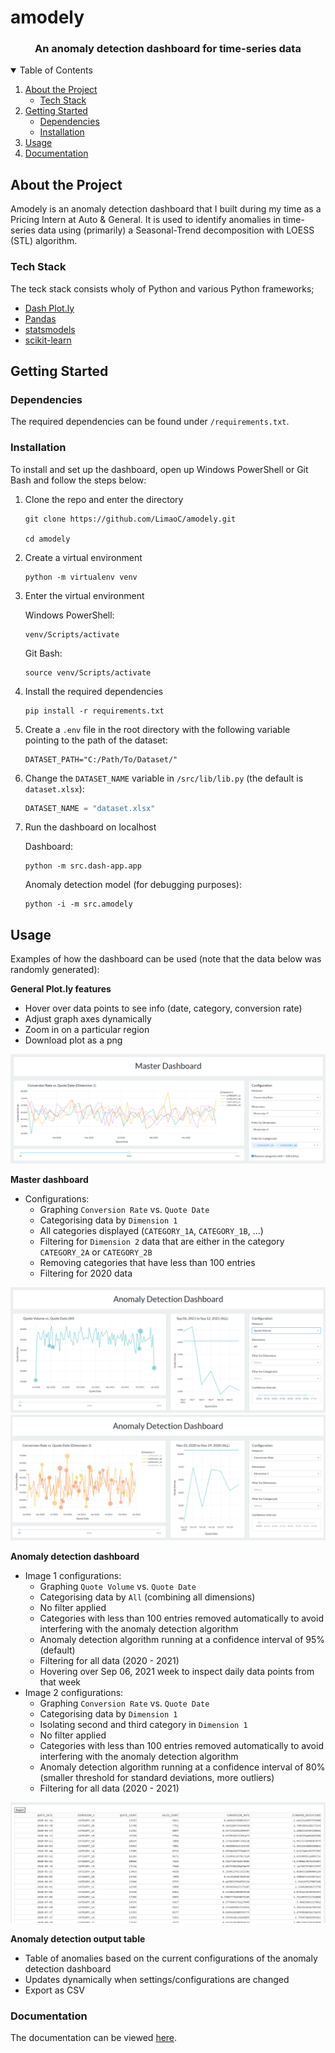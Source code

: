 # amodely
 
<h3 align="center">An anomaly detection dashboard for time-series data</h3>

<details open="open">
    <summary>Table of Contents</summary>
    <ol>
        <li>
            <a href="#about-the-project">About the Project</a>
            <ul>
                <li><a href="#tech-stack">Tech Stack</a></li>
            </ul>
        </li>
        <li>
            <a href="#getting-started">Getting Started</a>
            <ul>
                <li><a href="#dependencies">Dependencies</a></li>
                <li><a href="#installation">Installation</a></li>
            </ul>
        </li>
        <li>
            <a href="#usage">Usage</a>
        </li>
        <li>
            <a href="#documentation">Documentation</a>
        </li>
    </ol>
</details>

## About the Project

Amodely is an anomaly detection dashboard that I built during my time as a Pricing Intern at Auto & General. It is used to identify anomalies in time-series data using (primarily) a Seasonal-Trend decomposition with LOESS (STL) algorithm.

### Tech Stack

The teck stack consists wholy of Python and various Python frameworks;
- [Dash Plot.ly](https://plotly.com/)
- [Pandas](https://pandas.pydata.org/)
- [statsmodels](https://www.statsmodels.org/stable/index.html)
- [scikit-learn](https://scikit-learn.org/)

## Getting Started

### Dependencies

The required dependencies can be found under `/requirements.txt`.

### Installation

To install and set up the dashboard, open up Windows PowerShell or Git Bash and follow the steps below:

1. Clone the repo and enter the directory

    ```
    git clone https://github.com/LimaoC/amodely.git

    cd amodely
    ```

2. Create a virtual environment

    ```
    python -m virtualenv venv
    ```

3. Enter the virtual environment

    Windows PowerShell:
    ```
    venv/Scripts/activate
    ```

    Git Bash:
    ```
    source venv/Scripts/activate
    ```

4. Install the required dependencies

    ```
    pip install -r requirements.txt
    ```

5. Create a `.env` file in the root directory with the following variable pointing to the path of the dataset:

    ```
    DATASET_PATH="C:/Path/To/Dataset/"
    ```

6. Change the `DATASET_NAME` variable in `/src/lib/lib.py` (the default is `dataset.xlsx`):

    ```python
    DATASET_NAME = "dataset.xlsx"
    ```

7. Run the dashboard on localhost

    Dashboard:
    ```
    python -m src.dash-app.app
    ```

    Anomaly detection model (for debugging purposes):
    ```
    python -i -m src.amodely
    ```

## Usage

Examples of how the dashboard can be used (note that the data below was randomly generated):

**General Plot.ly features**
- Hover over data points to see info (date, category, conversion rate)
- Adjust graph axes dynamically
- Zoom in on a particular region
- Download plot as a png

![ex1](/assets/ex1.png)

**Master dashboard**
- Configurations:
    - Graphing `Conversion Rate` vs. `Quote Date`
    - Categorising data by `Dimension 1`
    - All categories displayed (`CATEGORY_1A`, `CATEGORY_1B`, ...)
    - Filtering for `Dimension 2` data that are either in the category `CATEGORY_2A` or `CATEGORY_2B`
    - Removing categories that have less than 100 entries
    - Filtering for 2020 data

![ex2](/assets/ex2.png)
![ex3](/assets/ex3.png)

**Anomaly detection dashboard**
- Image 1 configurations:
    - Graphing `Quote Volume` vs. `Quote Date`
    - Categorising data by `All` (combining all dimensions)
    - No filter applied
    - Categories with less than 100 entries removed automatically to avoid interfering with the anomaly detection algorithm
    - Anomaly detection algorithm running at a confidence interval of 95% (default)
    - Filtering for all data (2020 - 2021)
    - Hovering over Sep 06, 2021 week to inspect daily data points from that week
- Image 2 configurations:
    - Graphing `Conversion Rate` vs. `Quote Date`
    - Categorising data by `Dimension 1`
    - Isolating second and third category in `Dimension 1`
    - No filter applied
    - Categories with less than 100 entries removed automatically to avoid interfering with the anomaly detection algorithm
    - Anomaly detection algorithm running at a confidence interval of 80% (smaller threshold for standard deviations, more outliers)
    - Filtering for all data (2020 - 2021)

![ex4](/assets/ex4.png)

**Anomaly detection output table**
- Table of anomalies based on the current configurations of the anomaly detection dashboard
- Updates dynamically when settings/configurations are changed
- Export as CSV

### Documentation

The documentation can be viewed [here](/docs/).
